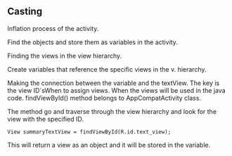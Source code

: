 ## Casting

Inflation process of the activity.

Find the objects and store them as variables in the activity.

Finding the views in the view hierarchy.

Create variables that reference the specific views in the v. hierarchy.

Making the connection between the variable and the textView. The key is the view ID´sWhen to assign views. When the views will be used in the java code.  findViewById\(\) method belongs to AppCompatActivity class.

The method go and traverse through the view hierarchy and look for the view with the specified ID.

```
View summaryTextView = findViewById(R.id.text_view);
```

This will return a view as an object and it will be stored in the variable.

